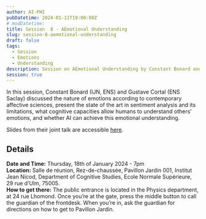 ```yaml
---
author: AI-PHI
pubDatetime: 2024-01-11T19:00:00Z
# modDatetime:
title: Session  8 - AEmotional Understanding
slug: session-8-aemotional-understanding
draft: false
tags:
  - Session
  - Emotions
  - Understanding
description: Session on AEmotional Understanding by Constant Bonard and Gustave Cortal
session: true
---
```


In this session, Constant Bonard (IJN, ENS) and Gustave Cortal (ENS Saclay) discussed the nature of emotions according to contemporary affective sciences, present the state of the art in sentiment analysis and its limitations, what cognitive capacities allow humans to understand others' emotions, and whether AI can achieve this emotional understanding.

Slides from their joint talk are accessible [here](https://drive.google.com/file/d/1UORYA-Ge4b79Wg3dWlDsUkPmGWkyXNSH/view?usp=sharing).

## Details

**Date and Time:** Thursday, 18th of January 2024 - 7pm  
**Location:** Salle de réunion, Rez-de-chaussée, Pavillon Jardin 001, Institut Jean Nicod, Department of Cognitive Studies, Ecole Normale Supérieure, 29 rue d’Ulm, 75005.  
**How to get there:** The public entrance is located in the Physics department, at 24 rue Lhomond. Once you’re at the gate, press the middle button to call the guardian of the frontdesk. When you’re in, ask the guardian for directions on how to get to Pavillon Jardin.
